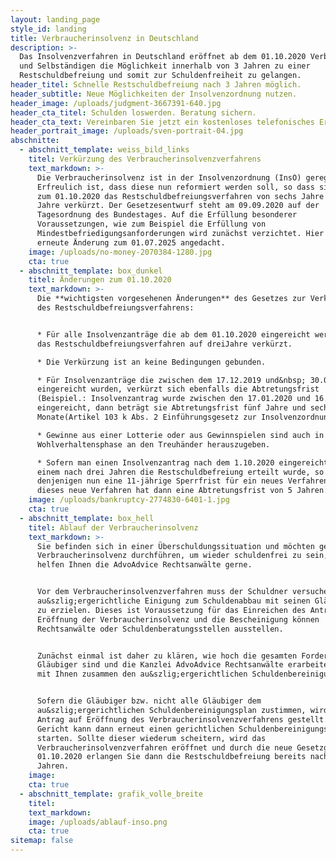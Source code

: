 ```yaml
---
layout: landing_page
style_id: landing
title: Verbraucherinsolvenz in Deutschland
description: >-
  Das Insolvenzverfahren in Deutschland eröffnet ab dem 01.10.2020 Verbrauchern
  und Selbständigen die Möglichkeit innerhalb von 3 Jahren zu einer
  Restschuldbefreiung und somit zur Schuldenfreiheit zu gelangen.
header_titel: Schnelle Restschuldbefreiung nach 3 Jahren möglich.
header_subtitle: Neue Möglichkeiten der Insolvenzordnung nutzen.
header_image: /uploads/judgment-3667391-640.jpg
header_cta_titel: Schulden loswerden. Beratung sichern.
header_cta_text: Vereinbaren Sie jetzt ein kostenloses telefonisches Erstgespräch.
header_portrait_image: /uploads/sven-portrait-04.jpg
abschnitte:
  - abschnitt_template: weiss_bild_links
    titel: Verkürzung des Verbraucherinsolvenzverfahrens
    text_markdown: >-
      Die Verbraucherinsolvenz ist in der Insolvenzordnung (InsO) geregelt.
      Erfreulich ist, dass diese nun reformiert werden soll, so dass sich schon
      zum 01.10.2020 das Restschuldbefreiungsverfahren von sechs Jahre auf drei
      Jahre verkürzt. Der Gesetzesentwurf steht am 09.09.2020 auf der
      Tagesordnung des Bundestages. Auf die Erfüllung besonderer
      Voraussetzungen, wie zum Beispiel die Erfüllung von
      Mindestbefriedigungsanforderungen wird zunächst verzichtet. Hier ist eine
      erneute Änderung zum 01.07.2025 angedacht.
    image: /uploads/no-money-2070384-1280.jpg
    cta: true
  - abschnitt_template: box_dunkel
    titel: Änderungen zum 01.10.2020
    text_markdown: >-
      Die **wichtigsten vorgesehenen Änderungen** des Gesetzes zur Verkürzung
      des Restschuldbefreiungsverfahrens:


      * Für alle Insolvenzanträge die ab dem 01.10.2020 eingereicht werden, wird
      das Restschuldbefreiungsverfahren auf dreiJahre verkürzt.

      * Die Verkürzung ist an keine Bedingungen gebunden.

      * Für Insolvenzanträge die zwischen dem 17.12.2019 und&nbsp; 30.09.2020
      eingereicht wurden, verkürzt sich ebenfalls die Abtretungsfrist
      (Beispiel.: Insolvenzantrag wurde zwischen den 17.01.2020 und 16.02.2020
      eingereicht, dann beträgt sie Abtretungsfrist fünf Jahre und sechs
      Monate(Artikel 103 k Abs. 2 Einführungsgesetz zur Insolvenzordnung)).

      * Gewinne aus einer Lotterie oder aus Gewinnspielen sind auch in der
      Wohlverhaltensphase an den Treuhänder herauszugeben.

      * Sofern man einen Insolvenzantrag nach dem 1.10.2020 eingereicht hat und
      einem nach drei Jahren die Restschuldbefreiung erteilt wurde, so gilt für
      denjenigen nun eine 11-jährige Sperrfrist für ein neues Verfahren und
      dieses neue Verfahren hat dann eine Abtretungsfrist von 5 Jahren.
    image: /uploads/bankruptcy-2774830-6401-1.jpg
    cta: true
  - abschnitt_template: box_hell
    titel: Ablauf der Verbraucherinsolvenz
    text_markdown: >-
      Sie befinden sich in einer Überschuldungssituation und möchten gern eine
      Verbraucherinsolvenz durchführen, um wieder schuldenfrei zu sein, dann
      helfen Ihnen die AdvoAdvice Rechtsanwälte gerne.


      Vor dem Verbraucherinsolvenzverfahren muss der Schuldner versuchen, eine
      au&szlig;ergerichtliche Einigung zum Schuldenabbau mit seinen Gläubigern
      zu erzielen. Dieses ist Voraussetzung für das Einreichen des Antrages auf
      Eröffnung der Verbraucherinsolvenz und die Bescheinigung können
      Rechtsanwälte oder Schuldenberatungsstellen ausstellen.


      Zunächst einmal ist daher zu klären, wie hoch die gesamten Forderungen der
      Gläubiger sind und die Kanzlei AdvoAdvice Rechtsanwälte erarbeitet dann
      mit Ihnen zusammen den au&szlig;ergerichtlichen Schuldenbereinigungsplan.


      Sofern die Gläubiger bzw. nicht alle Gläubiger dem
      au&szlig;ergerichtlichen Schuldenbereinigungsplan zustimmen, wird dann der
      Antrag auf Eröffnung des Verbraucherinsolvenzverfahrens gestellt. Das
      Gericht kann dann erneut einen gerichtlichen Schuldenbereinigungsversuch
      starten. Sollte dieser wiederum scheitern, wird das
      Verbraucherinsolvenzverfahren eröffnet und durch die neue Gesetzgebung zum
      01.10.2020 erlangen Sie dann die Restschuldbefreiung bereits nach drei
      Jahren.
    image:
    cta: true
  - abschnitt_template: grafik_volle_breite
    titel:
    text_markdown:
    image: /uploads/ablauf-inso.png
    cta: true
sitemap: false
---
```

